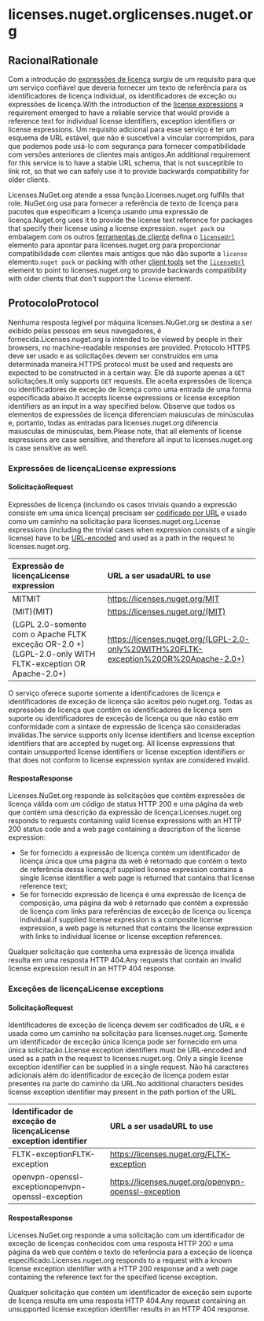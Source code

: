 # <a name="licensesnugetorg"></a><span data-ttu-id="4a147-101">licenses.nuget.org</span><span class="sxs-lookup"><span data-stu-id="4a147-101">licenses.nuget.org</span></span>

## <a name="rationale"></a><span data-ttu-id="4a147-102">Racional</span><span class="sxs-lookup"><span data-stu-id="4a147-102">Rationale</span></span>

<span data-ttu-id="4a147-103">Com a introdução do [expressões de licença](nuspec.md#license) surgiu de um requisito para que um serviço confiável que deveria fornecer um texto de referência para os identificadores de licença individual, os identificadores de exceção ou expressões de licença.</span><span class="sxs-lookup"><span data-stu-id="4a147-103">With the introduction of the [license expressions](nuspec.md#license) a requirement emerged to have a reliable service that would provide a reference text for individual license identifiers, exception identifiers or license expressions.</span></span>
<span data-ttu-id="4a147-104">Um requisito adicional para esse serviço é ter um esquema de URL estável, que não é suscetível a vincular corrompidos, para que podemos pode usá-lo com segurança para fornecer compatibilidade com versões anteriores de clientes mais antigos.</span><span class="sxs-lookup"><span data-stu-id="4a147-104">An additional requirement for this service is to have a stable URL schema, that is not susceptible to link rot, so that we can safely use it to provide backwards compatibility for older clients.</span></span>

<span data-ttu-id="4a147-105">Licenses.NuGet.org atende a essa função.</span><span class="sxs-lookup"><span data-stu-id="4a147-105">Licenses.nuget.org fulfills that role.</span></span> <span data-ttu-id="4a147-106">NuGet.org usa para fornecer a referência de texto de licença para pacotes que especificam a licença usando uma expressão de licença.</span><span class="sxs-lookup"><span data-stu-id="4a147-106">Nuget.org uses it to provide the license text reference for packages that specify their license using a license expression.</span></span> <span data-ttu-id="4a147-107">`nuget pack` ou embalagem com os outros [ferramentas de cliente](https://docs.microsoft.com/en-us/nuget/install-nuget-client-tools) defina o [ `licenseUrl` ](nuspec.md#licenseurl) elemento para apontar para licenses.nuget.org para proporcionar compatibilidade com clientes mais antigos que não dão suporte a `license` elemento.</span><span class="sxs-lookup"><span data-stu-id="4a147-107">`nuget pack` or packing with other [client tools](https://docs.microsoft.com/en-us/nuget/install-nuget-client-tools) set the [`licenseUrl`](nuspec.md#licenseurl) element to point to licenses.nuget.org to provide backwards compatibility with older clients that don't support the `license` element.</span></span>

## <a name="protocol"></a><span data-ttu-id="4a147-108">Protocolo</span><span class="sxs-lookup"><span data-stu-id="4a147-108">Protocol</span></span>

<span data-ttu-id="4a147-109">Nenhuma resposta legível por máquina licenses.NuGet.org se destina a ser exibido pelas pessoas em seus navegadores, é fornecida.</span><span class="sxs-lookup"><span data-stu-id="4a147-109">Licenses.nuget.org is intended to be viewed by people in their browsers, no machine-readable responses are provided.</span></span>
<span data-ttu-id="4a147-110">Protocolo HTTPS deve ser usado e as solicitações devem ser construídos em uma determinada maneira.</span><span class="sxs-lookup"><span data-stu-id="4a147-110">HTTPS protocol must be used and requests are expected to be constructed in a certain way.</span></span> <span data-ttu-id="4a147-111">Ele dá suporte apenas a `GET` solicitações.</span><span class="sxs-lookup"><span data-stu-id="4a147-111">It only supports `GET` requests.</span></span>
<span data-ttu-id="4a147-112">Ele aceita expressões de licença ou identificadores de exceção de licença como uma entrada de uma forma especificada abaixo.</span><span class="sxs-lookup"><span data-stu-id="4a147-112">It accepts license expressions or license exception identifiers as an input in a way specified below.</span></span> <span data-ttu-id="4a147-113">Observe que todos os elementos de expressões de licença diferenciam maiusculas de minúsculas e, portanto, todas as entradas para licenses.nuget.org diferencia maiusculas de minúsculas, bem.</span><span class="sxs-lookup"><span data-stu-id="4a147-113">Please note, that all elements of license expressions are case sensitive, and therefore all input to licenses.nuget.org is case sensitive as well.</span></span>

### <a name="license-expressions"></a><span data-ttu-id="4a147-114">Expressões de licença</span><span class="sxs-lookup"><span data-stu-id="4a147-114">License expressions</span></span>

#### <a name="request"></a><span data-ttu-id="4a147-115">Solicitação</span><span class="sxs-lookup"><span data-stu-id="4a147-115">Request</span></span>

<span data-ttu-id="4a147-116">Expressões de licença (incluindo os casos triviais quando a expressão consiste em uma única licença) precisam ser [codificado por URL](https://tools.ietf.org/html/rfc3986#section-2.1) e usado como um caminho na solicitação para licenses.nuget.org.</span><span class="sxs-lookup"><span data-stu-id="4a147-116">License expressions (including the trivial cases when expression consists of a single license) have to be [URL-encoded](https://tools.ietf.org/html/rfc3986#section-2.1) and used as a path in the request to licenses.nuget.org.</span></span>

| <span data-ttu-id="4a147-117">Expressão de licença</span><span class="sxs-lookup"><span data-stu-id="4a147-117">License expression</span></span> | <span data-ttu-id="4a147-118">URL a ser usada</span><span class="sxs-lookup"><span data-stu-id="4a147-118">URL to use</span></span> |
|:---|:---|
<span data-ttu-id="4a147-119">MIT</span><span class="sxs-lookup"><span data-stu-id="4a147-119">MIT</span></span>                                                | https://licenses.nuget.org/MIT
<span data-ttu-id="4a147-120">(MIT)</span><span class="sxs-lookup"><span data-stu-id="4a147-120">(MIT)</span></span>                                              | https://licenses.nuget.org/(MIT)
<span data-ttu-id="4a147-121">(LGPL 2.0-somente com o Apache FLTK exceção OR-2.0 +)</span><span class="sxs-lookup"><span data-stu-id="4a147-121">(LGPL-2.0-only WITH FLTK-exception OR Apache-2.0+)</span></span> | https://licenses.nuget.org/(LGPL-2.0-only%20WITH%20FLTK-exception%20OR%20Apache-2.0+)

<span data-ttu-id="4a147-122">O serviço oferece suporte somente a identificadores de licença e identificadores de exceção de licença são aceitos pelo nuget.org. Todas as expressões de licença que contêm os identificadores de licença sem suporte ou identificadores de exceção de licença ou que não estão em conformidade com a sintaxe de expressão de licença são consideradas inválidas.</span><span class="sxs-lookup"><span data-stu-id="4a147-122">The service supports only license identifiers and license exception identifiers that are accepted by nuget.org. All license expressions that contain unsupported license identifiers or license exception identifiers or that does not conform to license expression syntax are considered invalid.</span></span>

#### <a name="response"></a><span data-ttu-id="4a147-123">Resposta</span><span class="sxs-lookup"><span data-stu-id="4a147-123">Response</span></span>

<span data-ttu-id="4a147-124">Licenses.NuGet.org responde às solicitações que contêm expressões de licença válida com um código de status HTTP 200 e uma página da web que contém uma descrição da expressão de licença:</span><span class="sxs-lookup"><span data-stu-id="4a147-124">Licenses.nuget.org responds to requests containing valid license expressions with an HTTP 200 status code and a web page containing a description of the license expression:</span></span>
* <span data-ttu-id="4a147-125">Se for fornecido a expressão de licença contém um identificador de licença única que uma página da web é retornado que contém o texto de referência dessa licença;</span><span class="sxs-lookup"><span data-stu-id="4a147-125">if supplied license expression contains a single license identifier a web page is returned that contains that license reference text;</span></span>
* <span data-ttu-id="4a147-126">Se for fornecido expressão de licença é uma expressão de licença de composição, uma página da web é retornado que contém a expressão de licença com links para referências de exceção de licença ou licença individual.</span><span class="sxs-lookup"><span data-stu-id="4a147-126">if supplied license expression is a composite license expression, a web page is returned that contains the license expression with links to individual license or license exception references.</span></span>

<span data-ttu-id="4a147-127">Qualquer solicitação que contenha uma expressão de licença inválida resulta em uma resposta HTTP 404.</span><span class="sxs-lookup"><span data-stu-id="4a147-127">Any requests that contain an invalid license expression result in an HTTP 404 response.</span></span>

### <a name="license-exceptions"></a><span data-ttu-id="4a147-128">Exceções de licença</span><span class="sxs-lookup"><span data-stu-id="4a147-128">License exceptions</span></span>

#### <a name="request"></a><span data-ttu-id="4a147-129">Solicitação</span><span class="sxs-lookup"><span data-stu-id="4a147-129">Request</span></span>

<span data-ttu-id="4a147-130">Identificadores de exceção de licença devem ser codificados de URL e é usada como um caminho na solicitação para licenses.nuget.org. Somente um identificador de exceção única licença pode ser fornecido em uma única solicitação.</span><span class="sxs-lookup"><span data-stu-id="4a147-130">License exception identifiers must be URL-encoded and used as a path in the request to licenses.nuget.org. Only a single license exception identifier can be supplied in a single request.</span></span> <span data-ttu-id="4a147-131">Não há caracteres adicionais além do identificador de exceção de licença podem estar presentes na parte do caminho da URL.</span><span class="sxs-lookup"><span data-stu-id="4a147-131">No additional characters besides license exception identifier may present in the path portion of the URL.</span></span>

| <span data-ttu-id="4a147-132">Identificador de exceção de licença</span><span class="sxs-lookup"><span data-stu-id="4a147-132">License exception identifier</span></span> | <span data-ttu-id="4a147-133">URL a ser usada</span><span class="sxs-lookup"><span data-stu-id="4a147-133">URL to use</span></span> |
|:---|:---|
<span data-ttu-id="4a147-134">FLTK-exception</span><span class="sxs-lookup"><span data-stu-id="4a147-134">FLTK-exception</span></span>            | https://licenses.nuget.org/FLTK-exception
<span data-ttu-id="4a147-135">openvpn-openssl-exception</span><span class="sxs-lookup"><span data-stu-id="4a147-135">openvpn-openssl-exception</span></span> | https://licenses.nuget.org/openvpn-openssl-exception

#### <a name="response"></a><span data-ttu-id="4a147-136">Resposta</span><span class="sxs-lookup"><span data-stu-id="4a147-136">Response</span></span>

<span data-ttu-id="4a147-137">Licenses.NuGet.org responde a uma solicitação com um identificador de exceção de licenças conhecidos com uma resposta HTTP 200 e uma página da web que contém o texto de referência para a exceção de licença especificado.</span><span class="sxs-lookup"><span data-stu-id="4a147-137">Licenses.nuget.org responds to a request with a known license exception identifier with a HTTP 200 response and a web page containing the reference text for the specified license exception.</span></span>

<span data-ttu-id="4a147-138">Qualquer solicitação que contém um identificador de exceção sem suporte de licença resulta em uma resposta HTTP 404.</span><span class="sxs-lookup"><span data-stu-id="4a147-138">Any request containing an unsupported license exception identifier results in an HTTP 404 response.</span></span>
